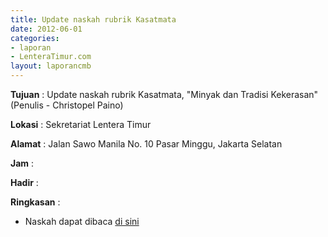 ```yaml
---
title: Update naskah rubrik Kasatmata
date: 2012-06-01
categories:
- laporan
- LenteraTimur.com
layout: laporancmb
---
```



**Tujuan** : Update naskah rubrik Kasatmata, "Minyak dan Tradisi Kekerasan" (Penulis - Christopel Paino)

**Lokasi** : Sekretariat Lentera Timur 

**Alamat** : Jalan Sawo Manila No. 10 Pasar Minggu, Jakarta Selatan

**Jam** : 

**Hadir** :  


**Ringkasan** : 
* Naskah dapat dibaca [di sini](http://www.lenteratimur.com/2012/06/minyak-dan-tradisi-kekerasan-di-indonesia/)
